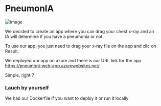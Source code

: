 # PneumonIA

![image](https://user-images.githubusercontent.com/73843125/197622875-a2584a4b-03cd-49fc-896e-0c536729d1bc.png)

We decided to create an app where you can drag your chest x-ray and an IA will determine if you have a pneumonia or not.

To use our app, you just need to drag your x-ray file on the app and clic on Result.

We deployed our app on azure and there is our URL link for the app https://pneumoni-web-app.azurewebsites.net/

Simple, right ?

### Lauch by yourself

We had our Dockerfile if you want to deploy it or run it locally
